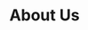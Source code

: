 ---
title: "About Us"
# description: "this is meta description"
draft: false
bg_image: "images/featue-bg.jpg"
---